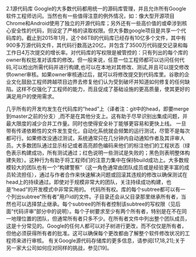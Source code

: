 2.1源代码库
Google的大多数代码都用统一的源码库管理，并且允许所有Google软件工程师访问。当然也有一些值得注意的例外情况，如：像大型开源项目Chrome和Android使用了独立的开源代码库；另外还有一些高价值的或牵涉到核心安全性的代码，则设定了严格的读取权限。但大多数google项目是共享一个代码库的。截止到2015年1月，这个86TB的代码库已经存有10亿多个文件，其中有900多万源代码文件，其代码行数高达20亿，并包含了3500万代码提交记录和每工作日4万次提交的增长率。对代码库的写权限是被管控的：只有列出的每个库的owner有权批准对该库的修改。但一般来说，任意一位工程师都可以访问任何代码,可以检出所需代码并进行构建,也可以在本地对其修改、测试,并且可以提交修改供owner审核。如果owner审核通过后，就可以将修改提交到代码库里。谷歌的企业文化鼓励工程师跨越项目边界去修复他们认为受到破坏并知道如何修复的任何缺陷。这样不仅强化了工程师的能力，而且促成了基础设施的更高质量，使其更好的满足用户的使用需求。

几乎所有的开发均发生在代码库的“head”上（译者注：git中的head，即要merge到master之前的分支）,而不是在其他分支上。这有助于尽早识别出集成问题，并最大限度的减少合并工作量。同时也使得安全补丁能够更容易和更快上线。
一旦带有传递依赖性的文件发生变化，自动化系统就会频繁的运行测试，尽管不是每次都可行。如果修改没通过测试，系统通常只在几分钟内自动通知作者及其评审人员。大多数团队通过显示标记或者高亮颜色编码来他们的标注他们的工程状态（绿色表示构建成功，所有测试通过；红色说明一些测试是失败的；黑色则表明整体构建失败）。这种行为有助于将工程师们的注意力集中在保持build成功上。大多数规模较大的团队也有一个“构建警察”（这一角色通常由团队成员或是经验更丰富的成员轮流担任），通过与作者合作来快速解决问题或回滚其违规的修改以确保测试在head上的持续通过。即使对于规模非常大的团队，关注持续成功构建，也是“head”的开发模式中非常实用的。
代码所有权。库的每个subtree都可以有一个列出subtree“所有者”用户id的文件。子目录还会从父目录那里继承所有者，当然也可以选择禁止继承。每个subtree的所有者控制该subtree的写权限（见后面“代码评审”部分中的说明）。每个子树要求至少有两个所有者，特别是在不在同一地理位置的团队，但通常所有者只多不少。在所有者文件中列出整个团队成员，这是十分常见的。Google的任何人都可以对子树进行更改，而不仅仅是所有者，但他必须获得所有者的批准。这可以确保每个更改都由了解整个软件修改状况的工程师来进行审核。
有关Google源代码存储库的更多信息，请参阅[17,18,21];关于另一家大公司如何应对同样的挑战，参见[19]。
